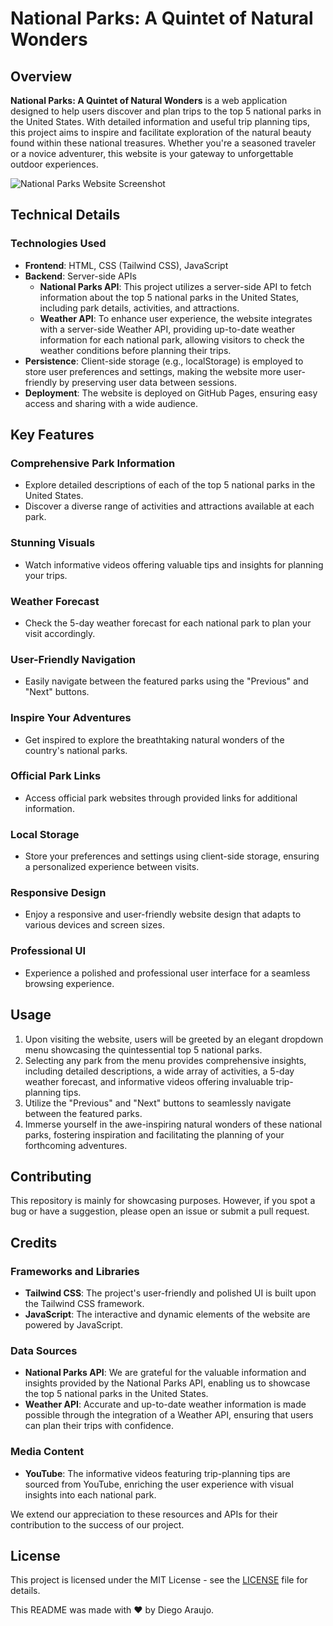 # National Parks: A Quintet of Natural Wonders

## Overview

**National Parks: A Quintet of Natural Wonders** is a web application designed to help users discover and plan trips to the top 5 national parks in the United States. With detailed information and useful trip planning tips, this project aims to inspire and facilitate exploration of the natural beauty found within these national treasures. Whether you're a seasoned traveler or a novice adventurer, this website is your gateway to unforgettable outdoor experiences.

![National Parks Website Screenshot](screenshot.png)

## Technical Details

### Technologies Used

- **Frontend**: HTML, CSS (Tailwind CSS), JavaScript
- **Backend**: Server-side APIs
  - **National Parks API**: This project utilizes a server-side API to fetch information about the top 5 national parks in the United States, including park details, activities, and attractions.
  - **Weather API**: To enhance user experience, the website integrates with a server-side Weather API, providing up-to-date weather information for each national park, allowing visitors to check the weather conditions before planning their trips.
- **Persistence**: Client-side storage (e.g., localStorage) is employed to store user preferences and settings, making the website more user-friendly by preserving user data between sessions.
- **Deployment**: The website is deployed on GitHub Pages, ensuring easy access and sharing with a wide audience.

## Key Features

### Comprehensive Park Information

- Explore detailed descriptions of each of the top 5 national parks in the United States.
- Discover a diverse range of activities and attractions available at each park.

### Stunning Visuals

- Watch informative videos offering valuable tips and insights for planning your trips.

### Weather Forecast

- Check the 5-day weather forecast for each national park to plan your visit accordingly.

### User-Friendly Navigation

- Easily navigate between the featured parks using the "Previous" and "Next" buttons.

### Inspire Your Adventures

- Get inspired to explore the breathtaking natural wonders of the country's national parks.

### Official Park Links

- Access official park websites through provided links for additional information.

### Local Storage

- Store your preferences and settings using client-side storage, ensuring a personalized experience between visits.

### Responsive Design

- Enjoy a responsive and user-friendly website design that adapts to various devices and screen sizes.

### Professional UI

- Experience a polished and professional user interface for a seamless browsing experience.

## Usage

1. Upon visiting the website, users will be greeted by an elegant dropdown menu showcasing the quintessential top 5 national parks.
2. Selecting any park from the menu provides comprehensive insights, including detailed descriptions, a wide array of activities, a 5-day weather forecast, and informative videos offering invaluable trip-planning tips.
3. Utilize the "Previous" and "Next" buttons to seamlessly navigate between the featured parks.
4. Immerse yourself in the awe-inspiring natural wonders of these national parks, fostering inspiration and facilitating the planning of your forthcoming adventures.

## Contributing

This repository is mainly for showcasing purposes. However, if you spot a bug or have a suggestion, please open an issue or submit a pull request.

## Credits

### Frameworks and Libraries

- **Tailwind CSS**: The project's user-friendly and polished UI is built upon the Tailwind CSS framework.
- **JavaScript**: The interactive and dynamic elements of the website are powered by JavaScript.

### Data Sources

- **National Parks API**: We are grateful for the valuable information and insights provided by the National Parks API, enabling us to showcase the top 5 national parks in the United States.
- **Weather API**: Accurate and up-to-date weather information is made possible through the integration of a Weather API, ensuring that users can plan their trips with confidence.

### Media Content

- **YouTube**: The informative videos featuring trip-planning tips are sourced from YouTube, enriching the user experience with visual insights into each national park.

We extend our appreciation to these resources and APIs for their contribution to the success of our project.

## License

This project is licensed under the MIT License - see the [LICENSE](LICENSE) file for details.

This README was made with :heart: by Diego Araujo.